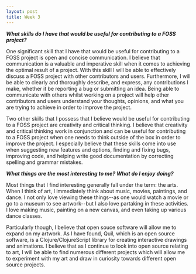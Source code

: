 ```yaml
---
layout: post
title: Week 3
---
```



**_What skills do I have that would be useful for contributing to a FOSS project?_**

  <p>   One significant skill that I have that would be useful for contributing to a FOSS project is open and concise communication. I believe that communication is a valuable and imperative skill when it comes to achieving the optimal result of a project. With this skill I will be able to effectively discuss a FOSS project with other contributors and users. Furthermore, I will be able to clearly and thoroughly describe, and express, any contributions I make, whether it be reporting a bug or submitting an idea. Being able to communicate with others whilst working on a project will help other contributors and users understand your thoughts, opinions, and what you are trying to achieve in order to improve the project. </p> <p>  Two other skills that I possess that I believe would be useful for contributing to a FOSS project are creativity and critical thinking. I believe that creativity and critical thinking work in conjunction and can be useful for contributing to a FOSS project when one needs to think outside of the box in order to improve the project. I especially believe that these skills come into use when suggesting new features and options, finding and fixing bugs, improving code, and helping write good documentation by correcting spelling and grammar mistakes.</p>


**_What things are the most interesting to me? What do I enjoy doing?_**

  <p>   Most things that I find interesting generally fall under the term: the arts. When I think of art, I immediately think about music, movies, paintings, and dance. I not only love viewing these things--as one would watch a movie or go to a museum to see artwork--but I also love partaking in these activities. I love making music, painting on a new canvas, and even taking up various dance classes. </p> <p>  Particularly though, I believe that open souce software will allow me to expand on my artwork. As I have found, Quil, which is an open source software, is a Clojure/ClojureScript library for creating interactive drawings and animations. I believe that as I continue to look into open source relating to art, I will be able to find numerous different projects which will allow me to experiment with my art and draw in curiosity towards different open source projects.</p>
